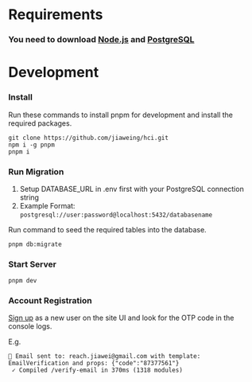 # Requirements

### You need to download [Node.js](https://nodejs.org/en) and [PostgreSQL](https://www.postgresql.org/download/)

# Development

### Install

Run these commands to install pnpm for development and install the required packages.

```
git clone https://github.com/jiaweing/hci.git
npm i -g pnpm
pnpm i
```

### Run Migration

1. Setup DATABASE_URL in .env first with your PostgreSQL connection string
2. Example Format:
   `postgresql://user:password@localhost:5432/databasename`

Run command to seed the required tables into the database.

```
pnpm db:migrate
```

### Start Server

```
pnpm dev
```

### Account Registration

[Sign up](http://localhost:3000/signup) as a new user on the site UI and look for the OTP code in the console logs.

E.g.

```
📨 Email sent to: reach.jiawei@gmail.com with template: EmailVerification and props: {"code":"87377561"}
 ✓ Compiled /verify-email in 370ms (1318 modules)
```
